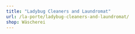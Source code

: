 ```yaml
---
title: "Ladybug Cleaners and Laundromat"
url: /la-porte/ladybug-cleaners-and-laundromat/
shop: Wäscherei
---
```

